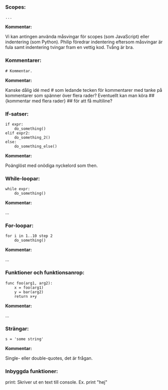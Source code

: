 ### Scopes:

```
...
```

**Kommentar:**
		
Vi kan antingen använda måsvingar för scopes (som JavaScript) eller indentering (som Python). Philip föredrar indentering eftersom måsvingar är fula samt indentering tvingar fram en vettig kod. Tvång är bra.

### Kommentarer:

```
# Kommentar.
```

**Kommentar:**
	
Kanske dålig idé med # som ledande tecken för kommentarer med tanke på kommentarer som spänner över flera rader?
Eventuellt kan man köra ## {kommentar med flera rader} ## för att få multiline?


### If-satser:

```
if expr:
    do_something()
elif expr2:
    do_something_2()
else:
    do_something_else()
```

**Kommentar:**
	
Poänglöst med onödiga nyckelord som then. 

### While-loopar:

```
while expr:
    do_something()
```

**Kommentar:**
	
…

### For-loopar:

```
for i in 1..10 step 2
    do_something()
```

**Kommentar:**
	
...

### Funktioner och funktionsanrop:

```
func foo(arg1, arg2):
    x = foo(arg1)
    y = bar(arg2)
    return x+y
```

**Kommentar:**
	
...

### Strängar:

```
s = 'some string'
```

**Kommentar:**
	
Single- eller double-quotes, det är frågan.

### Inbyggda funktioner:

print:
	Skriver ut en text till console. Ex. print "hej"
